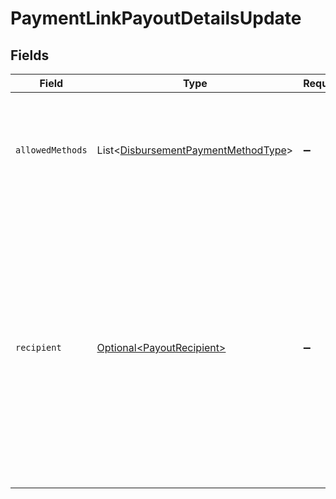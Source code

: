 # PaymentLinkPayoutDetailsUpdate


## Fields

| Field                                                                                                                                                                                                   | Type                                                                                                                                                                                                    | Required                                                                                                                                                                                                | Description                                                                                                                                                                                             |
| ------------------------------------------------------------------------------------------------------------------------------------------------------------------------------------------------------- | ------------------------------------------------------------------------------------------------------------------------------------------------------------------------------------------------------- | ------------------------------------------------------------------------------------------------------------------------------------------------------------------------------------------------------- | ------------------------------------------------------------------------------------------------------------------------------------------------------------------------------------------------------- |
| `allowedMethods`                                                                                                                                                                                        | List\<[DisbursementPaymentMethodType](../../models/components/DisbursementPaymentMethodType.md)>                                                                                                        | :heavy_minus_sign:                                                                                                                                                                                      | A list of payment methods that should be supported for this payment link.                                                                                                                               |
| `recipient`                                                                                                                                                                                             | [Optional\<PayoutRecipient>](../../models/components/PayoutRecipient.md)                                                                                                                                | :heavy_minus_sign:                                                                                                                                                                                      | Specify the intended recipient of the payout.<br/>Either `email` or `phone` must be specified, but not both.<br/><br/>This information will be used to authenticate the end user when they follow the payment link. |